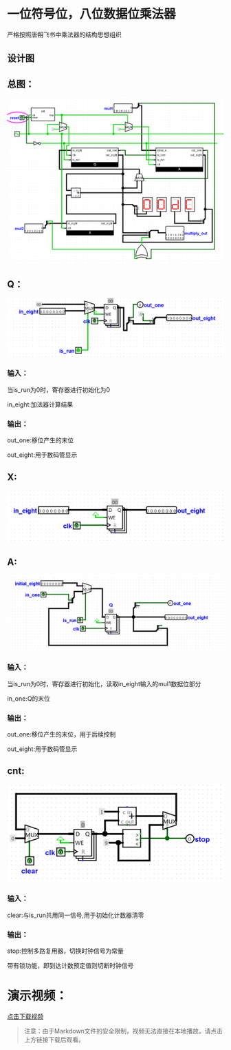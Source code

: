 # 一位符号位，八位数据位乘法器

严格按照唐朔飞书中乘法器的结构思想组织
## 设计图


## 总图：

<img src="./total.png" alt="mul4">

## Q：

<img src="./Q.png" alt="mul4">

### 输入：

当is_run为0时，寄存器进行初始化为0

in_eight:加法器计算结果

### 输出：

out_one:移位产生的末位

out_eight:用于数码管显示

## X:

<img src="./X.png" alt="mul4">

## A:

<img src="./A.png" alt="mul4">


### 输入：

当is_run为0时，寄存器进行初始化，读取in_eight输入的mul1数据位部分

in_one:Q的末位


### 输出：

out_one:移位产生的末位，用于后续控制

out_eight:用于数码管显示

## cnt:

<img src="./cnt.png" alt="mul4">

### 输入：

clear:与is_run共用同一信号,用于初始化计数器清零

###     输出：

stop:控制多路复用器，切换时钟信号为常量

带有锁功能，即到达计数预定值则切断时钟信号

# 演示视频：

[点击下载视频](./video.mp4)

> 注意：由于Markdown文件的安全限制，视频无法直接在本地播放。请点击上方链接下载后观看。




